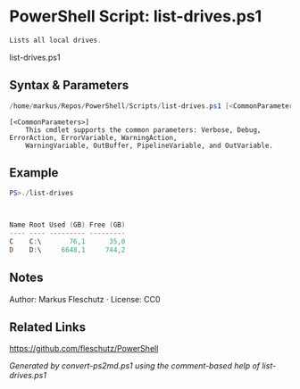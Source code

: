 # PowerShell Script: list-drives.ps1
```powershell
Lists all local drives.
```

list-drives.ps1

## Syntax & Parameters
```powershell
/home/markus/Repos/PowerShell/Scripts/list-drives.ps1 [<CommonParameters>]
```

```
[<CommonParameters>]
    This cmdlet supports the common parameters: Verbose, Debug, ErrorAction, ErrorVariable, WarningAction, 
    WarningVariable, OutBuffer, PipelineVariable, and OutVariable.
```

## Example
```powershell
PS>./list-drives



Name Root Used (GB) Free (GB)
---- ---- --------- ---------
C    C:\       76,1      35,0
D    D:\     6648,1     744,2
```


## Notes
Author: Markus Fleschutz · License: CC0

## Related Links
https://github.com/fleschutz/PowerShell

*Generated by convert-ps2md.ps1 using the comment-based help of list-drives.ps1*
